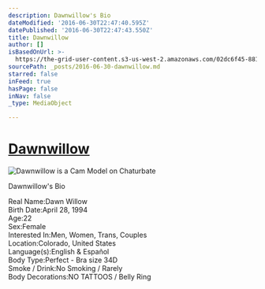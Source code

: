 ```yaml
---
description: Dawnwillow's Bio
dateModified: '2016-06-30T22:47:40.595Z'
datePublished: '2016-06-30T22:47:43.550Z'
title: Dawnwillow
author: []
isBasedOnUrl: >-
  https://the-grid-user-content.s3-us-west-2.amazonaws.com/02dc6f45-8816-47dd-9119-db24e58c2473.jpg
sourcePath: _posts/2016-06-30-dawnwillow.md
starred: false
inFeed: true
hasPage: false
inNav: false
_type: MediaObject

---
```

# [Dawnwillow][0]
![Dawnwillow is a Cam Model on Chaturbate](https://the-grid-user-content.s3-us-west-2.amazonaws.com/02dc6f45-8816-47dd-9119-db24e58c2473.jpg)

Dawnwillow's Bio

Real Name:Dawn Willow  
Birth Date:April 28, 1994  
Age:22  
Sex:Female  
Interested In:Men, Women, Trans, Couples  
Location:Colorado, United States  
Language(s):English & Español  
Body Type:Perfect - Bra size 34D  
Smoke / Drink:No Smoking / Rarely  
Body Decorations:NO TATTOOS / Belly Ring

[0]: https://profiles.chaturbate.plus/dawnwillow/ "Dawnwillow Chaturbate Plus Profile"